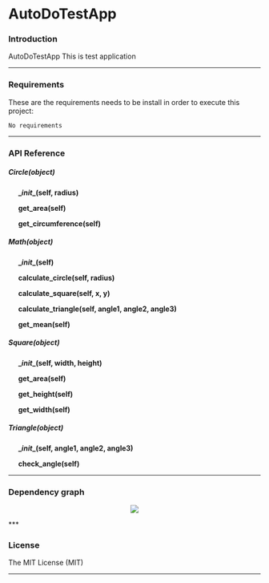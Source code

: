 # AutoDoTestApp
### Introduction
AutoDoTestApp This is test application 
***

### Requirements
These are the requirements needs to be install in order to execute this project: 

```
No requirements
```
***

### API Reference
##### Circle(object)

&nbsp;&nbsp;&nbsp;&nbsp;&nbsp;**\__init__(self, radius)**

&nbsp;&nbsp;&nbsp;&nbsp;&nbsp;**get_area(self)**

&nbsp;&nbsp;&nbsp;&nbsp;&nbsp;**get_circumference(self)**


##### Math(object)

&nbsp;&nbsp;&nbsp;&nbsp;&nbsp;**\__init__(self)**

&nbsp;&nbsp;&nbsp;&nbsp;&nbsp;**calculate_circle(self, radius)**

&nbsp;&nbsp;&nbsp;&nbsp;&nbsp;**calculate_square(self, x, y)**

&nbsp;&nbsp;&nbsp;&nbsp;&nbsp;**calculate_triangle(self, angle1, angle2, angle3)**

&nbsp;&nbsp;&nbsp;&nbsp;&nbsp;**get_mean(self)**


##### Square(object)

&nbsp;&nbsp;&nbsp;&nbsp;&nbsp;**\__init__(self, width, height)**

&nbsp;&nbsp;&nbsp;&nbsp;&nbsp;**get_area(self)**

&nbsp;&nbsp;&nbsp;&nbsp;&nbsp;**get_height(self)**

&nbsp;&nbsp;&nbsp;&nbsp;&nbsp;**get_width(self)**


##### Triangle(object)

&nbsp;&nbsp;&nbsp;&nbsp;&nbsp;**\__init__(self, angle1, angle2, angle3)**

&nbsp;&nbsp;&nbsp;&nbsp;&nbsp;**check_angle(self)**


***

### Dependency graph
<p align='center'><img src='http://res.cloudinary.com/jin8/image/upload/v1465013615/AutoDoTestApp.png'/></p>
***

### License
The MIT License (MIT)

***

